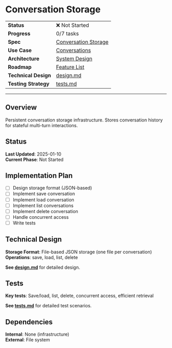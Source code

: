 # Conversation Storage

| | |
|---|---|
| **Status** | ❌ Not Started |
| **Progress** | 0/7 tasks |
| **Spec** | [Conversation Storage](../../roadmap.md) |
| **Use Case** | [Conversations](../../../../products/anygpt/cases/conversations.md) |
| **Architecture** | [System Design](../../architecture.md) |
| **Roadmap** | [Feature List](../../roadmap.md) |
| **Technical Design** | [design.md](./design.md) |
| **Testing Strategy** | [tests.md](./tests.md) |

---

## Overview

Persistent conversation storage infrastructure. Stores conversation history for stateful multi-turn interactions.

## Status

**Last Updated**: 2025-01-10  
**Current Phase**: Not Started

## Implementation Plan

- [ ] Design storage format (JSON-based)
- [ ] Implement save conversation
- [ ] Implement load conversation
- [ ] Implement list conversations
- [ ] Implement delete conversation
- [ ] Handle concurrent access
- [ ] Write tests

## Technical Design

**Storage Format**: File-based JSON storage (one file per conversation)  
**Operations**: save, load, list, delete

**See [design.md](./design.md)** for detailed design.

## Tests

**Key tests**: Save/load, list, delete, concurrent access, efficient retrieval

**See [tests.md](./tests.md)** for detailed test scenarios.

## Dependencies

**Internal**: None (infrastructure)  
**External**: File system
